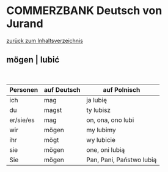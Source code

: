 # COMMERZBANK Deutsch von Jurand

[zurück zum Inhaltsverzeichnis](../README.md)

## mögen | lubić

&nbsp;

| Personen  | auf Deutsch | auf Polnisch             |
| --------- | ----------- | ------------------------ |
| ich       | mag         | ja lubię                 |
| du        | magst       | ty lubisz                |
| er/sie/es | mag         | on, ona, ono lubi        |
| wir       | mögen       | my lubimy                |
| ihr       | mögt        | wy lubicie               |
| sie       | mögen       | one, oni lubią           |
| Sie       | mögen       | Pan, Pani, Państwo lubią |
